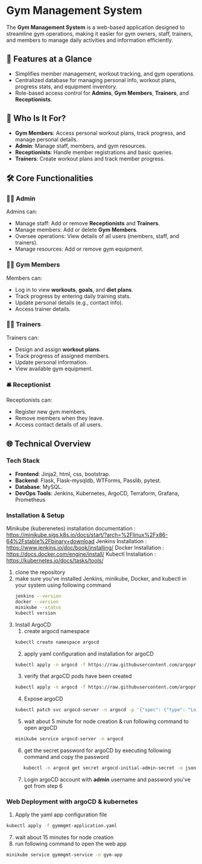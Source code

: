 # Gym Management System

The **Gym Management System** is a web-based application designed to streamline gym operations, making it easier for gym owners, staff, trainers, and members to manage daily activities and information efficiently.

## 🚀 Features at a Glance

- Simplifies member management, workout tracking, and gym operations.
- Centralized database for managing personal info, workout plans, progress stats, and equipment inventory.
- Role-based access control for **Admins**, **Gym Members**, **Trainers**, and **Receptionists**.

## 🎯 Who Is It For?

- **Gym Members**: Access personal workout plans, track progress, and manage personal details.
- **Admin**: Manage staff, members, and gym resources.
- **Receptionists**: Handle member registrations and basic queries.
- **Trainers**: Create workout plans and track member progress.

## 🛠️ Core Functionalities

### 🧑‍💼 Admin

Admins can:

- Manage staff: Add or remove **Receptionists** and **Trainers**.
- Manage members: Add or delete **Gym Members**.
- Oversee operations: View details of all users (members, staff, and trainers).
- Manage resources: Add or remove gym equipment.

### 🏋️‍♂️ Gym Members

Members can:

- Log in to view **workouts**, **goals**, and **diet plans**.
- Track progress by entering daily training stats.
- Update personal details (e.g., contact info).
- Access trainer details.

### 🏋️‍♀️ Trainers

Trainers can:

- Design and assign **workout plans**.
- Track progress of assigned members.
- Update personal information.
- View available gym equipment.

### 🛎️ Receptionist

Receptionists can:

- Register new gym members.
- Remove members when they leave.
- Access contact details of all users.

## 🌐 Technical Overview

### Tech Stack

- **Frontend**: Jinja2, html, css, bootstrap.
- **Backend**: Flask, Flask-mysqldb, WTForms, Passlib, pytest.
- **Database**: MySQL.
- **DevOps Tools**: Jenkins, Kubernetes, ArgoCD, Terraform, Grafana, Prometheus

### Installation & Setup
Minikube (kuberenetes) installation documentation : https://minikube.sigs.k8s.io/docs/start/?arch=%2Flinux%2Fx86-64%2Fstable%2Fbinary+download
Jenkins Installation : https://www.jenkins.io/doc/book/installing/
Docker Installation : https://docs.docker.com/engine/install/
Kubectl Installation : https://kubernetes.io/docs/tasks/tools/
1. clone the repository
2. make sure you've installed Jenkins, minikube, Docker, and kubectl in your system using following command
   ```bash
   jenkins --version
   docker --version
   minikube --status
   kubectl version
   ```
3. Install ArgoCD
   1. create argocd namespace
   ```bash
   kubectl create namespace argocd
   ```
   2. apply yaml configuration and installation for argoCD
   ```bash
   kubectl apply -n argocd -f https://raw.githubusercontent.com/argoproj/argo-cd/stable/manifests/install.yaml
   ```
   3. verify that argoCD pods have been created
   ```bash
   kubectl apply -n argocd -f https://raw.githubusercontent.com/argoproj/argo-cd/stable/manifests/install.yaml
   ```
   4. Expose argoCD
   ```bash
   kubectl patch svc argocd-server -n argocd -p '{"spec": {"type": "LoadBalancer"}}'
   ```
   5. wait about 5 minute for node creation & run following command to open argoCD
   ```bash
   minikube service argocd-server -n argocd
   ```
   6. get the secret password for argoCD by executing following command and copy the password
   ```bash
      kubectl -n argocd get secret argocd-initial-admin-secret -o jsonpath="{.data.password}" | base64 --decode && echo
   ```
   7. Login argoCD account with **admin** username and password you've got from step 6

### Web Deployment with argoCD & kubernetes
   1. Apply the yaml app configuration file
   ```bash
   kubectl apply -f gymmgmt-application.yaml
   ```
   7. wait about 15 minutes for node creation
   8. run following command to open the web app
   ```bash
   minikube service gymmgmt-service -n gym-app
   ```



